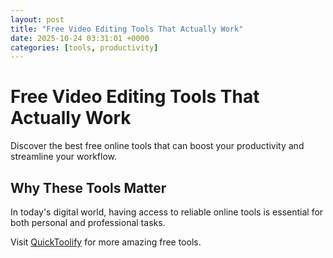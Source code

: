 ```yaml
---
layout: post
title: "Free Video Editing Tools That Actually Work"
date: 2025-10-24 03:31:01 +0000
categories: [tools, productivity]
---
```


# Free Video Editing Tools That Actually Work

Discover the best free online tools that can boost your productivity and streamline your workflow.

## Why These Tools Matter

In today's digital world, having access to reliable online tools is essential for both personal and professional tasks.

Visit [QuickToolify](https://quicktoolify.com) for more amazing free tools.